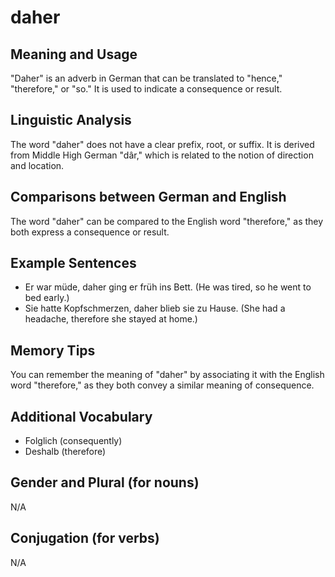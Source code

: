 # daher
## Meaning and Usage
"Daher" is an adverb in German that can be translated to "hence," "therefore," or "so." It is used to indicate a consequence or result.

## Linguistic Analysis
The word "daher" does not have a clear prefix, root, or suffix. It is derived from Middle High German "dâr," which is related to the notion of direction and location.

## Comparisons between German and English
The word "daher" can be compared to the English word "therefore," as they both express a consequence or result. 

## Example Sentences
- Er war müde, daher ging er früh ins Bett. (He was tired, so he went to bed early.)
- Sie hatte Kopfschmerzen, daher blieb sie zu Hause. (She had a headache, therefore she stayed at home.)

## Memory Tips
You can remember the meaning of "daher" by associating it with the English word "therefore," as they both convey a similar meaning of consequence.

## Additional Vocabulary
- Folglich (consequently)
- Deshalb (therefore)

## Gender and Plural (for nouns)
N/A

## Conjugation (for verbs)
N/A